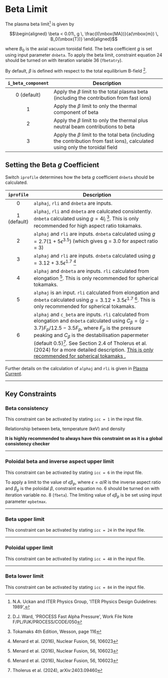 # Beta Limit

The plasma beta limit[^1] is given by 

$$\begin{aligned}
\beta < 0.01\, g \, \frac{I(\mbox{MA})}{a(\mbox{m}) \, B_0(\mbox{T})}
\end{aligned}$$

where $B_0$ is the axial vacuum toroidal field. The beta
coefficient $g$ is set using input parameter `dnbeta`. To apply the beta limit, 
constraint equation 24 should be turned on with iteration variable 36
(`fbetatry`). 

By default, $\beta$ is defined with respect to the total equilibrium B-field [^2]. 

| `i_beta_component` | Description |
| :-: | - |
| 0 (default) | Apply the $\beta$ limit to the total plasma beta (including the contribution from fast ions) |
| 1 | Apply the $\beta$ limit to only the thermal component of beta |
| 2 | Apply the $\beta$ limit to only the thermal plus neutral beam contributions to beta |
| 3 | Apply the $\beta$ limit to the total beta (including the contribution from fast ions), calculated using only the toroidal field |

## Setting the Beta $g$ Coefficient

Switch `iprofile` determines how the beta $g$ coefficient `dnbeta` should 
be calculated.

| `iprofile` | Description |
| :-: | - |
| 0 | `alphaj`, `rli` and `dnbeta` are inputs. |
| 1 (default) | `alphaj`, `rli` and `dnbeta` are calulcated consistently. `dnbeta` calculated using $g=4l_i$ [^3].  This is only recommended for high aspect ratio tokamaks.|
| 2 | `alphaj` and `rli` are inputs. `dnbeta` calculated using $g=2.7(1+5\epsilon^{3.5})$ (which gives g = 3.0 for aspect ratio = 3) |
| 3 | `alphaj` and `rli` are inputs. `dnbeta` calculated using $g=3.12+3.5\epsilon^{1.7}$ [^4]|
| 4 | `alphaj` and `dnbeta` are inputs. `rli` calculated from elongation [^4]. This is only recommended for spherical tokamaks.|
| 5 | `alphaj` is an input.  `rli` calculated from elongation and `dnbeta` calculated using $g=3.12+3.5\epsilon^{1.7}$ [^4]. This is only recommended for spherical tokamaks.|
| 6 | `alphaj` and `c_beta` are inputs.  `rli` calculated from elongation and `dnbeta` calculated using $C_{\beta}=(g-3.7)F_p / 12.5-3.5F_p$, where $F_p$ is the pressure peaking and $C_{\beta}$ is the destabilisation papermeter (default 0.5)[^5]. See Section 2.4 of Tholerus et al. (2024) for a more detailed description.  <u> This is only recommended for spherical tokamaks <u>.|

Further details on the calculation of `alphaj` and `rli` is given in [Plasma Current](./plasma_current.md).

----------------------

## Key Constraints

### Beta consistency

This constraint can be activated by stating `icc = 1` in the input file.

Relationship between beta, temperature (keV) and density

**It is highly recommended to always have this constraint on as it is a global consistency checker**

----------------

### Poloidal beta and inverse aspect upper limit

This constraint can be activated by stating `icc = 6` in the input file.

To apply a limit to the value of $\epsilon\beta_p$, where $\epsilon = a/R$ is
the inverse aspect ratio and $\beta_p$ is the poloidal $\beta$, constraint equation no. 6 should be 
turned on with iteration variable no. 8 (`fbeta`). The limiting value of $\epsilon\beta_p$ 
is be set using input parameter `epbetmax`.

--------------------

### Beta upper limit

This constraint can be activated by stating `icc = 24` in the input file.

--------------------

### Poloidal upper limit

This constraint can be activated by stating `icc = 48` in the input file.

-------------------

### Beta lower limit

This constraint can be activated by stating `icc = 84` in the input file.

[^1]: N.A. Uckan and ITER Physics Group, 'ITER Physics Design Guidelines: 1989',

[^2]: D.J. Ward, 'PROCESS Fast Alpha Pressure', Work File Note F/PL/PJK/PROCESS/CODE/050

[^3]: Tokamaks 4th Edition, Wesson, page 116

[^4]: Menard et al. (2016), Nuclear Fusion, 56, 106023

[^5]: Tholerus et al. (2024), arXiv:2403.09460
